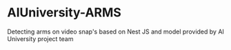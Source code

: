 # AIUniversity-ARMS

Detecting arms on video snap's based on Nest JS and model provided by AI University project team
